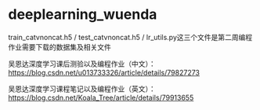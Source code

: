 # deeplearning_wuenda

train_catvnoncat.h5 / test_catvnoncat.h5 / lr_utils.py这三个文件是第二周编程作业需要下载的数据集及相关文件

吴恩达深度学习课后测验以及编程作业（中文）：
https://blog.csdn.net/u013733326/article/details/79827273


吴恩达深度学习课程笔记以及编程作业（英文）：
https://blog.csdn.net/Koala_Tree/article/details/79913655
